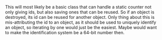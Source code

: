 This will most likely be a basic class that can handle a static counter not only giving ids, but also saving ones that can be reused. So if an object is destroyed, its id can be reused for another object. Only thing about this is mis-attributing the id to an object, as it should be used to uniquely identify an object, so iterating by one would just be the easiest. Maybe would want to make the identification system be a 64-bit number then.
